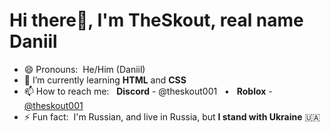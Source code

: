 # Hi there👋, I'm TheSkout, real name Daniil

- 😄 Pronouns:  He/Him (Daniil)
- 🌱 I’m currently learning **HTML** and **CSS**
- 📫 How to reach me:          **Discord** - @theskout001   •     **Roblox** - [@theskout001](https://www.roblox.com/users/3769103962/profile) 
- ⚡ Fun fact:  I'm Russian, and live in Russia, but **I stand with Ukraine** 🇺🇦

<!--- 🔭 I’m currently working on ...-->
<!--- 👯 I’m looking to collaborate on ...
- 🤔 I’m looking for help with ...
- 💬 Ask me about ...-->


